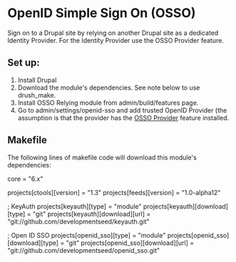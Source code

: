 
# OpenID Simple Sign On (OSSO)

Sign on to a Drupal site by relying on another Drupal site as a dedicated 
Identity Provider. For the Identity Provider use the OSSO Provider feature.

## Set up:

1. Install Drupal
2. Download the module's dependencies. See note below to use drush_make.
3. Install OSSO Relying module from admin/build/features page.
4. Go to admin/settings/openid-sso and add trusted OpenID Provider
   (the assumption is that the provider has the [OSSO
   Provider](https://github.com/developmentseed/osso_provider) feature
   installed.

## Makefile

The following lines of makefile code will download this module's dependencies:

core = "6.x"

projects[ctools][version] = "1.3"
projects[feeds][version] = "1.0-alpha12"

; KeyAuth
projects[keyauth][type] = "module"
projects[keyauth][download][type] = "git"
projects[keyauth][download][url] = "git://github.com/developmentseed/keyauth.git"

; Open ID SSO
projects[openid_sso][type] = "module"
projects[openid_sso][download][type] = "git"
projects[openid_sso][download][url] = "git://github.com/developmentseed/openid_sso.git"

